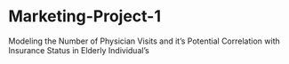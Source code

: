# Marketing-Project-1
Modeling the Number of Physician Visits and it’s Potential Correlation with Insurance Status in Elderly Individual’s
